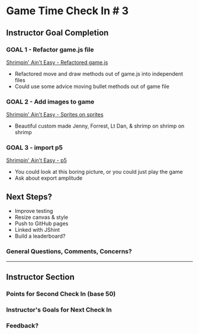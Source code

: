 # Game Time Check In # 3

## Instructor Goal Completion

### GOAL 1 - Refactor game.js file

[Shrimpin' Ain't Easy - Refactored game.js](http://i.imgur.com/CrzHRCj.png?1)
  - Refactored move and draw methods out of game.js into independent files
  - Could use some advice moving bullet methods out of game file

### GOAL 2 - Add images to game

[Shrimpin' Ain't Easy - Sprites on sprites](http://i.imgur.com/Ubu664p.png?1)
 - Beautiful custom made Jenny, Forrest, Lt Dan, & shrimp on shrimp on shrimp

### GOAL 3 - import p5

[Shrimpin' Ain't Easy - p5](http://i.imgur.com/lx0Nqw2.png?1)
- You could look at this boring picture, or you could just play the game
- Ask about export amplitude

## Next Steps?

- Improve testing
- Resize canvas & style
- Push to GitHub pages
- Linked with JShint
- Build a leaderboard?

### General Questions, Comments, Concerns?

-----

## Instructor Section

### Points for Second Check In (base 50)

### Instructor's Goals for Next Check In

### Feedback?
